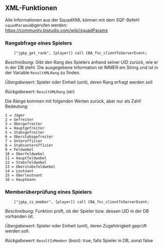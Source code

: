 ## XML-Funktionen
Alle Informationen aus der SquadXML können mit dem SQF-Befehl `squadParams`abgerufen werden:
https://community.bistudio.com/wiki/squadParams

### Rangabfrage eines Spielers
```SQF
    ["jgkp_get_rank", [player]] call CBA_fnc_clientToServerEvent;
```
*Beschreibung:* Gibt den Rang des Spielers anhand seiner UID zurück, wie er in der DB steht. Die ausgegebene Information ist IMMER ein String und ist in der Variable `ResultXMLRang` zu finden.

*Übergabewert:* Spieler oder Einheit (unit), deren Rang erfragt werden soll

*Rückgabewert:* ``ResultXMLRang`` (str)

Die Ränge kommen mit folgenden Werten zurück, aber nur als Zahl! Bedeutung:

    1 = Jäger
    2 = Gefreiter
    3 = Obergefreiter
    4 = Hauptgefreiter
    5 = Stabsgefreiter
    6 = Oberstabsgefreiter
    7 = Unteroffizier
    8 = Stabsunteroffizier
    9 = Feldwebel
    10 = Oberfeldwebel
    11 = Hauptfeldwebel
    12 = Stabsfeldwebel
    13 = Oberstabsfeldwebel
    14 = Leutnant
    15 = Oberleutnant
    16 = Hauptmann

### Memberüberprüfung eines Spielers
```SQF
    ["jgkp_is_member", [player]] call CBA_fnc_clientToServerEvent;           
```
*Beschreibung:* Funktion prüft, ob der Spieler bzw. dessen UID in der DB vorhanden ist. 

*Übergabewert:* Spieler oder Einheit (unit), deren Zugehörigkeit geprüft werden soll.

*Rückgabewert:* ``ResultIsMember`` (bool): true, falls Spieler in DB, sonst false